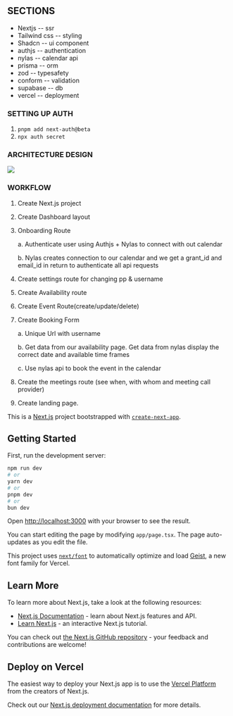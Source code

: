 
#

## SECTIONS

- Nextjs -- ssr
- Tailwind css -- styling
- Shadcn -- ui component
- authjs -- authentication
- nylas -- calendar api
- prisma -- orm
- zod -- typesafety
- conform -- validation
- supabase -- db
- vercel -- deployment

### SETTING UP AUTH

1. `pnpm add next-auth@beta`
2. `npx auth secret`

### ARCHITECTURE DESIGN

[![](https://app.eraser.io/workspace/4jM9dx6JPhdeiVJ2UtLP/preview?elements=ysOr8MKp3HOdA1Fqm7rwEg&type=embed)]()

### WORKFLOW

1. Create Next.js project
2. Create Dashboard layout
3. Onboarding Route

    a. Authenticate user using Authjs + Nylas to connect with out calendar

    b. Nylas creates connection to our calendar and we get a grant_id and email_id in return to authenticate all api requests

4. Create settings route for changing pp & username
5. Create Availability route
6. Create Event Route(create/update/delete)
7. Create Booking Form

    a. Unique Url with username

    b. Get data from our availability page. Get data from nylas display the correct date and available time frames

    c. Use nylas api to book the event in the calendar

8. Create the meetings route (see when, with whom and meeting call provider)
9. Create landing page.

This is a [Next.js](https://nextjs.org) project bootstrapped with [`create-next-app`](https://nextjs.org/docs/app/api-reference/cli/create-next-app).

## Getting Started

First, run the development server:

```bash
npm run dev
# or
yarn dev
# or
pnpm dev
# or
bun dev
```

Open [http://localhost:3000](http://localhost:3000) with your browser to see the result.

You can start editing the page by modifying `app/page.tsx`. The page auto-updates as you edit the file.

This project uses [`next/font`](https://nextjs.org/docs/app/building-your-application/optimizing/fonts) to automatically optimize and load [Geist](https://vercel.com/font), a new font family for Vercel.

## Learn More

To learn more about Next.js, take a look at the following resources:

- [Next.js Documentation](https://nextjs.org/docs) - learn about Next.js features and API.
- [Learn Next.js](https://nextjs.org/learn) - an interactive Next.js tutorial.

You can check out [the Next.js GitHub repository](https://github.com/vercel/next.js) - your feedback and contributions are welcome!

## Deploy on Vercel

The easiest way to deploy your Next.js app is to use the [Vercel Platform](https://vercel.com/new?utm_medium=default-template&filter=next.js&utm_source=create-next-app&utm_campaign=create-next-app-readme) from the creators of Next.js.

Check out our [Next.js deployment documentation](https://nextjs.org/docs/app/building-your-application/deploying) for more details.

